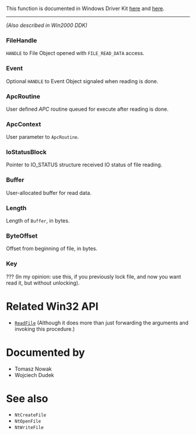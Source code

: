 This function is documented in Windows Driver Kit [here](https://learn.microsoft.com/en-us/windows-hardware/drivers/ddi/ntifs/nf-ntifs-ntreadfile) and [here](https://learn.microsoft.com/en-us/windows-hardware/drivers/ddi/wdm/nf-wdm-zwreadfile).

---

*(Also described in Win2000 DDK)*

### FileHandle

`HANDLE` to File Object opened with `FILE_READ_DATA` access.

### Event

Optional `HANDLE` to Event Object signaled when reading is done.

### ApcRoutine

User defined *APC* routine queued for execute after reading is done.

### ApcContext

User parameter to `ApcRoutine`.

### IoStatusBlock

Pointer to IO_STATUS structure received IO status of file reading.

### Buffer

User-allocated buffer for read data.

### Length

Length of `Buffer`, in bytes.

### ByteOffset

Offset from beginning of file, in bytes.

### Key

??? (In my opinion: use this, if you previously lock file, and now you want read it, but without unlocking).

# Related Win32 API
 - [`ReadFile`](https://learn.microsoft.com/en-us/windows/win32/api/fileapi/nf-fileapi-readfile) (Although it does more than just forwarding the arguments and invoking this procedure.) 

# Documented by

* Tomasz Nowak
* Wojciech Dudek

# See also

* `NtCreateFile`
* `NtOpenFile`
* `NtWriteFile`
